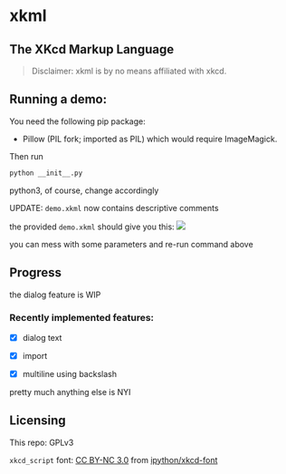 # xkml
## The XKcd Markup Language

> Disclaimer: xkml is by no means affiliated with xkcd.

## Running a demo:
You need the following pip package:
- Pillow (PIL fork; imported as PIL)
which would require ImageMagick.

Then run
```bash
python __init__.py
```
python3, of course, change accordingly

UPDATE: `demo.xkml` now contains descriptive comments

the provided `demo.xkml` should give you this:
![](https://fkfd.me/static/xkml/dialogs_demo_1.png)

you can mess with some parameters and re-run command above

## Progress
the dialog feature is WIP

### Recently implemented features:
- [x] dialog text
- [x] import
- [x] multiline using backslash


pretty much anything else is NYI

## Licensing
This repo: GPLv3

`xkcd_script` font: [CC BY-NC 3.0](https://creativecommons.org/licenses/by-nc/3.0/) from [ipython/xkcd-font](https://github.com/ipython/xkcd-font)